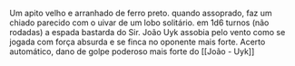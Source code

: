 Um apito velho e arranhado de ferro preto. quando assoprado, faz um chiado parecido com o uivar de um lobo solitário. em 1d6 turnos (não rodadas) a espada bastarda do Sir. João Uyk assobia pelo vento como se jogada com força absurda e se finca no oponente mais forte. Acerto automático, dano de golpe poderoso mais forte do [[João - Uyk]]


